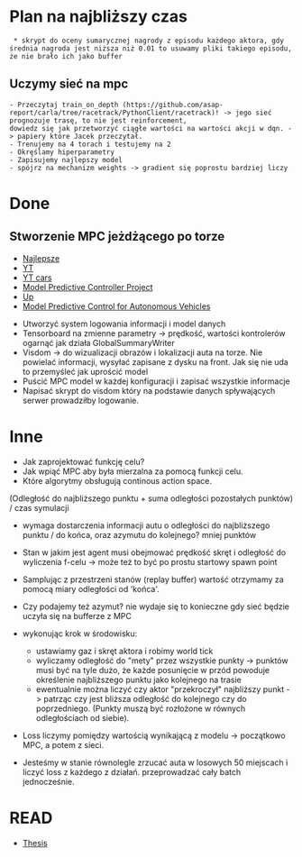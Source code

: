 # Plan na najbliższy czas
     * skrypt do oceny sumarycznej nagrody z episodu każdego aktora, gdy średnia nagroda jest niższa niż 0.01 to usuwamy pliki takiego episodu, że nie brało ich jako buffer 
    
## Uczymy sieć na mpc
    - Przeczytaj train_on_depth (https://github.com/asap-report/carla/tree/racetrack/PythonClient/racetrack)! -> jego sieć prognozuje trasę, to nie jest reinforcement, 
    dowiedz się jak przetworzyć ciągłe wartości na wartości akcji w dqn. -> papiery które Jacek przeczytał. 
    - Trenujemy na 4 torach i testujemy na 2
    - Okręślamy hiperparametry
    - Zapisujemy najlepszy model
    - spójrz na mechanizm weights -> gradient się poprostu bardziej liczy

# Done 
## Stworzenie MPC jeżdżącego po torze
- [Najlepsze](https://towardsdatascience.com/the-final-step-control-783467095138)
- [YT](https://www.youtube.com/watch?v=nqv6jFeVUYA)
- [YT cars](https://www.youtube.com/watch?v=Gh8R4PVg1Zc)
- [Model Predictive Controller Project](https://medium.com/@NickHortovanyi/carnd-controls-mpc-2f456ce658f)
- [Up](https://github.com/hortovanyi/CarND-MPC-Project)
- [Model Predictive Control for Autonomous Vehicles](https://medium.com/@shubhra.pandit/model-predictive-control-for-autonomous-vehicles-1dc18348f651)
     
* Utworzyć system logowania informacji i model danych
* Tensorboard na zmienne parametry -> prędkość, wartości kontrolerów ogarnąć jak działa GlobalSummaryWriter
* Visdom -> do wizualizacji obrazów i lokalizacji auta na torze. Nie powielać informacji, wysyłać zapisane z dysku na front. Jak się nie uda to przemyśleć jak uprościć model
* Puścić MPC model w każdej konfiguracji i zapisać wszystkie informacje 
* Napisać skrypt do visdom który na podstawie danych spływających serwer prowadziłby logowanie.

# Inne

- Jak zaprojektować funkcję celu?
- Jak wpiąć MPC aby była mierzalna za pomocą funkcji celu.
- Które algorytmy obsługują continous action space.


(Odległość do najbliższego punktu + suma odległości pozostałych punktów) / czas symulacji
- wymaga dostarczenia informacji autu o odległości do najbliższego punktu / do końca, oraz azymutu do kolejnego? mniej punktów


- Stan w jakim jest agent musi obejmować prędkość skręt i odległość do wyliczenia f-celu -> może też to być po prostu startowy spawn point
- Samplując z przestrzeni stanów (replay buffer) wartość otrzymamy za pomocą miary odległości od 'końca'.
- Czy podajemy też azymut? nie wydaje się to konieczne gdy sieć będzie uczyła się na bufferze z MPC

- wykonując krok w środowisku:
    * ustawiamy gaz i skręt aktora i robimy world tick
    * wyliczamy odległość do "mety" przez wszystkie punkty -> punktów musi być na tyle dużo, że każde posunięcie w przód powoduje określenie najbliższego punktu jako kolejnego na trasie
    * ewentualnie można liczyć czy aktor "przekroczył" najbliższy punkt -> patrząc czy jest bliższa odległość do kolejnego czy do poprzedniego. (Punkty muszą być rozłożone w równych odległościach od siebie).
    
- Loss liczymy pomiędzy wartością wynikającą z modelu -> początkowo MPC, a potem z sieci.
- Jesteśmy w stanie równolegle zrzucać auta w losowych 50 miejscach i liczyć loss z każdego z działań. przeprowadzać cały batch jednocześnie.

# READ
- [Thesis](https://esc.fnwi.uva.nl/thesis/centraal/files/f285129090.pdf)